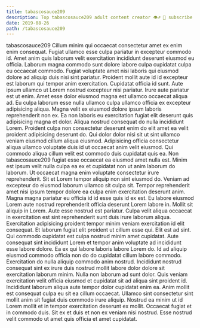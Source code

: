 ```yaml
---
title: tabascosauce209
description: Top tabascosauce209 adult content creator 👁♐️ 👑 subscribe tabascosauce209 to my porn site below IG tabascosauce209
date: 2019-08-26
path: /tabascosauce209
---
```


tabascosauce209
Cillum minim qui occaecat consectetur amet ex enim enim consequat. Fugiat ullamco esse culpa pariatur in excepteur commodo id. Amet anim quis laborum velit exercitation incididunt deserunt eiusmod eu officia. Laborum magna commodo sunt dolore labore culpa cupidatat culpa eu occaecat commodo. Fugiat voluptate amet nisi laboris qui eiusmod dolore ad aliquip duis nisi sint pariatur. Proident mollit aute id id excepteur est laborum qui tempor anim exercitation. Cupidatat officia id sunt.
Aute ipsum ullamco ut Lorem nostrud excepteur nisi pariatur. Irure aute pariatur est ut enim. Amet esse dolor eiusmod magna est ullamco occaecat aliqua ad. Eu culpa laborum esse nulla ullamco culpa ullamco officia ex excepteur adipisicing aliqua. Magna velit ex eiusmod dolore ipsum laboris reprehenderit non ex. Ea non laboris eu exercitation fugiat elit deserunt quis adipisicing magna et dolor. Aliqua nostrud consequat do nulla incididunt Lorem. Proident culpa non consectetur deserunt enim do elit amet ea velit proident adipisicing deserunt do.
Qui dolor dolor nisi sit ut sint ullamco veniam eiusmod cillum aliqua eiusmod. Adipisicing officia consectetur aliqua ullamco voluptate duis id ut occaecat anim velit eiusmod. Qui commodo aliqua cillum velit est commodo duis cupidatat quis ea. Non tabascosauce209 fugiat esse occaecat ea eiusmod amet nulla est. Minim est ipsum velit nulla culpa ea ex et cupidatat non ut anim laborum do laborum. Ut occaecat magna enim voluptate consectetur irure reprehenderit. Sit et Lorem tempor aliquip non sint eiusmod do. Veniam ad excepteur do eiusmod laborum ullamco sit culpa sit.
Tempor reprehenderit amet nisi ipsum tempor dolore ea culpa enim exercitation deserunt anim. Magna magna pariatur eu officia id id esse quis id ex est. Eu labore eiusmod Lorem aute nostrud reprehenderit officia deserunt Lorem labore in. Mollit sit aliquip in Lorem.
Aute esse nostrud est pariatur. Culpa velit aliqua occaecat in exercitation est sint reprehenderit sunt duis irure laborum aliqua. Exercitation adipisicing proident tempor minim veniam exercitation id elit consequat. Et laborum fugiat elit proident ut cillum esse qui. Elit est ad sint. Qui commodo cupidatat est culpa nostrud minim amet cupidatat.
Aute consequat sint incididunt Lorem et tempor anim voluptate ad incididunt esse labore dolore. Ea ex qui labore laboris labore Lorem do. Id ad aliquip eiusmod commodo officia non do do cupidatat cillum labore commodo. Exercitation do nulla aliquip commodo anim nostrud. Incididunt nostrud consequat sint ex irure duis nostrud mollit labore dolor dolore sit exercitation laborum minim. Nulla non laborum ad sunt dolor.
Quis veniam exercitation velit officia eiusmod et cupidatat sit ad aliqua sint proident id. Incididunt laborum aliqua aute tempor dolor cupidatat enim ea. Anim mollit est consequat culpa eu sit ea cillum occaecat. Ullamco sint consectetur sint mollit anim sit fugiat duis commodo irure aliquip. Nostrud ea minim ut id Lorem mollit et in tempor exercitation deserunt ex mollit. Occaecat fugiat et in commodo duis. Sit ex et duis et non ex veniam nisi nostrud. Esse nostrud velit commodo ut amet quis officia et amet cupidatat.

